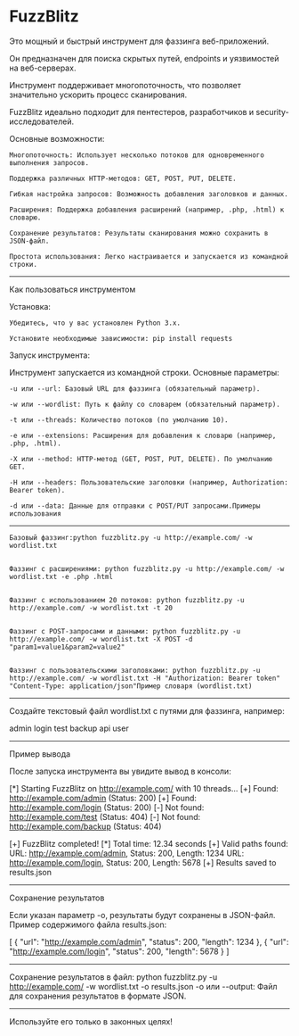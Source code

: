 # FuzzBlitz

Это мощный и быстрый инструмент для фаззинга веб-приложений. 

Он предназначен для поиска скрытых путей, endpoints и уязвимостей на веб-серверах. 

Инструмент поддерживает многопоточность, что позволяет значительно ускорить процесс сканирования.

FuzzBlitz идеально подходит для пентестеров, разработчиков и security-исследователей.

Основные возможности:

    Многопоточность: Использует несколько потоков для одновременного выполнения запросов.

    Поддержка различных HTTP-методов: GET, POST, PUT, DELETE.

    Гибкая настройка запросов: Возможность добавления заголовков и данных.

    Расширения: Поддержка добавления расширений (например, .php, .html) к словарю.

    Сохранение результатов: Результаты сканирования можно сохранить в JSON-файл.

    Простота использования: Легко настраивается и запускается из командной строки.

-----

Как пользоваться инструментом

Установка:

    Убедитесь, что у вас установлен Python 3.x.

    Установите необходимые зависимости: pip install requests

    
Запуск инструмента:

Инструмент запускается из командной строки. Основные параметры:

    -u или --url: Базовый URL для фаззинга (обязательный параметр).

    -w или --wordlist: Путь к файлу со словарем (обязательный параметр).

    -t или --threads: Количество потоков (по умолчанию 10).

    -e или --extensions: Расширения для добавления к словарю (например, .php, .html).

    -X или --method: HTTP-метод (GET, POST, PUT, DELETE). По умолчанию GET.

    -H или --headers: Пользовательские заголовки (например, Authorization: Bearer token).

    -d или --data: Данные для отправки с POST/PUT запросами.Примеры использования

-----

    Базовый фаззинг:python fuzzblitz.py -u http://example.com/ -w wordlist.txt
    

    Фаззинг с расширениями: python fuzzblitz.py -u http://example.com/ -w wordlist.txt -e .php .html
    

    Фаззинг с использованием 20 потоков: python fuzzblitz.py -u http://example.com/ -w wordlist.txt -t 20
    

    Фаззинг с POST-запросами и данными: python fuzzblitz.py -u http://example.com/ -w wordlist.txt -X POST -d "param1=value1&param2=value2"
    

    Фаззинг с пользовательскими заголовками: python fuzzblitz.py -u http://example.com/ -w wordlist.txt -H "Authorization: Bearer token" "Content-Type: application/json"Пример словаря (wordlist.txt)

 
 -----

Создайте текстовый файл wordlist.txt с путями для фаззинга, например:


admin
login
test
backup
api
user

-----

Пример вывода

После запуска инструмента вы увидите вывод в консоли:

[*] Starting FuzzBlitz on http://example.com/ with 10 threads...
[+] Found: http://example.com/admin (Status: 200)
[+] Found: http://example.com/login (Status: 200)
[-] Not found: http://example.com/test (Status: 404)
[-] Not found: http://example.com/backup (Status: 404)

[+] FuzzBlitz completed!
[*] Total time: 12.34 seconds
[+] Valid paths found:
URL: http://example.com/admin, Status: 200, Length: 1234
URL: http://example.com/login, Status: 200, Length: 5678
[+] Results saved to results.json

-----

Сохранение результатов

Если указан параметр -o, результаты будут сохранены в JSON-файл. Пример содержимого файла results.json:


[
    {
        "url": "http://example.com/admin",
        "status": 200,
        "length": 1234
    },
    {
        "url": "http://example.com/login",
        "status": 200,
        "length": 5678
    }
]

-----
 
 
Сохранение результатов в файл: python fuzzblitz.py -u http://example.com/ -w wordlist.txt -o results.json -o или --output: Файл для сохранения результатов в формате JSON.


-----

Используйте его только в законных целях!

    

    
    
    
